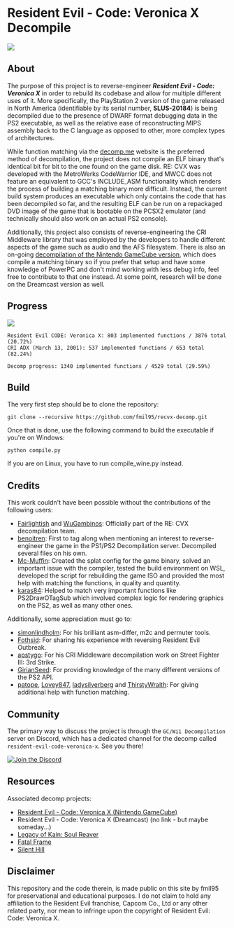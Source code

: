 # Resident Evil - Code: Veronica X Decompile

<img src="https://i.imgur.com/3Fl2QNQ.png"/> 

## About

The purpose of this project is to reverse-engineer ***Resident Evil - Code: Veronica X*** in order to rebuild its codebase and allow for multiple different uses of it. More specifically, the PlayStation 2 version of the game released in North America (identifiable by its serial number, **SLUS-20184**) is being decompiled due to the presence of DWARF format debugging data in the PS2 executable, as well as the relative ease of reconstructing MIPS assembly back to the C language as opposed to other, more complex types of architectures. 

While function matching via the [decomp.me](https://decomp.me/preset/145) website is the preferred method of decompilation, the project does not compile an ELF binary that's identical bit for bit to the one found on the game disk. RE: CVX was developed with the MetroWerks CodeWarrior IDE, and MWCC does not feature an equivalent to GCC's INCLUDE_ASM functionality which renders the process of building a matching binary more difficult. Instead, the current build system produces an executable which only contains the code that has been decompiled so far, and the resulting ELF can be run on a repackaged DVD image of the game that is bootable on the PCSX2 emulator (and technically should also work on an actual PS2 console).

Additionally, this project also consists of reverse-engineering the CRI Middleware library that was employed by the developers to handle different aspects of the game such as audio and the AFS filesystem. There is also an on-going [decompilation of the Nintendo GameCube version](https://github.com/fmil95/recvx-gc-decomp), which does compile a matching binary so if you prefer that setup and have some knowledge of PowerPC and don't mind working with less debug info, feel free to contribute to that one instead. At some point, research will be done on the Dreamcast version as well. 

## Progress 

<img src="https://i.imgur.com/qiMejZz.png"/>

<!-- PROGRESS-START -->
```
Resident Evil CODE: Veronica X: 803 implemented functions / 3876 total (20.72%)
CRI ADX (March 13, 2001): 537 implemented functions / 653 total (82.24%)

Decomp progress: 1340 implemented functions / 4529 total (29.59%)
```
<!-- PROGRESS-END -->

## Build

The very first step should be to clone the repository: 
```
git clone --recursive https://github.com/fmil95/recvx-decomp.git
```

Once that is done, use the following command to build the executable if you're on Windows:
```
python compile.py
```

If you are on Linux, you have to run compile_wine.py instead.

## Credits

This work couldn't have been possible without the contributions of the following users:

* [Fairlightish](https://github.com/Fairlightish) and [WuGambinos](https://github.com/WuGambinos): Officially part of the RE: CVX decompilation team. 
* [benoitren](https://git.sr.ht/~benoitren): First to tag along when mentioning an interest to reverse-engineer the game in the PS1/PS2 Decompilation server. Decompiled several files on his own.
* [Mc-Muffin](https://github.com/Mc-Muffin): Created the splat config for the game binary, solved an important issue with the compiler, tested the build environment on WSL, developed the script for rebuilding the game ISO and provided the most help with matching the functions, in quality and quantity.   
* [karas84](https://github.com/karas84): Helped to match very important functions like PS2DrawOTagSub which involved complex logic for rendering graphics on the PS2, as well as many other ones.

Additionally, some appreciation must go to:

* [simonlindholm](https://github.com/simonlindholm): For his brilliant asm-differ, m2c and permuter tools.
* [Fothsid](https://github.com/Fothsid): For sharing his experience with reversing Resident Evil Outbreak.
* [apstygo](https://github.com/apstygo): For his CRI Middleware decompilation work on Street Fighter III: 3rd Strike. 
* [GirianSeed](https://github.com/GirianSeed): For providing knowledge of the many different versions of the PS2 API.
* [patope](https://github.com/patope), [Lovey847](https://github.com/Lovey847), [ladysilverberg](https://github.com/ladysilverberg) and [ThirstyWraith](https://github.com/ThirstyWraith): For giving additional help with function matching.

## Community

The primary way to discuss the project is through the `GC/Wii Decompilation` server on Discord, which has a dedicated channel for the decomp called `resident-evil-code-veronica-x`. See you there!

[![Join the Discord](https://dcbadge.limes.pink/api/server/https://discord.gg/hKx3FJJgrV)](https://discord.gg/https://discord.gg/hKx3FJJgrV)

## Resources

Associated decomp projects:
- [Resident Evil - Code: Veronica X (Nintendo GameCube)](https://github.com/fmil95/recvx-gc-decomp)
- Resident Evil - Code: Veronica X (Dreamcast) (no link - but maybe someday...) 
- [Legacy of Kain: Soul Reaver](https://github.com/fmil95/soul-re)
- [Fatal Frame](https://github.com/Mikompilation/Himuro)
- [Silent Hill](https://github.com/Vatuu/silent-hill-decomp)

## Disclaimer

This repository and the code therein, is made public on this site by fmil95 for preservational and educational purposes. I do not claim to hold any affiliation to the Resident Evil franchise, Capcom Co., Ltd or any other related party, nor mean to infringe upon the copyright of Resident Evil: Code: Veronica X.
